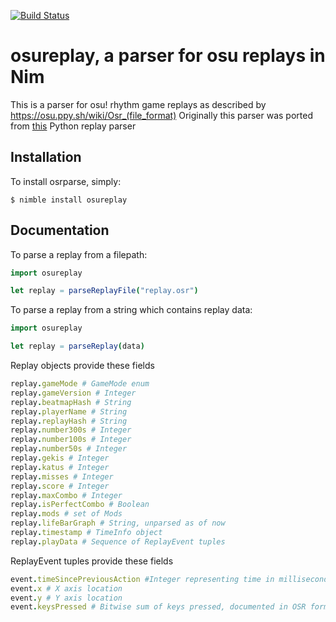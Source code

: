 [![Build Status](https://travis-ci.org/TiberiumN/nim-osureplay.svg?branch=master)](https://travis-ci.org/TiberiumN/nim-osureplay)
# osureplay, a parser for osu replays in Nim

This is a parser for osu! rhythm game replays as described by https://osu.ppy.sh/wiki/Osr_(file_format)
Originally this parser was ported from [this](https://github.com/kszlim/osu-replay-parser) Python replay parser

## Installation
To install osrparse, simply:
```
$ nimble install osureplay
```

## Documentation
To parse a replay from a filepath:
```nim
import osureplay

let replay = parseReplayFile("replay.osr")
```

To parse a replay from a string which contains replay data:
```nim
import osureplay

let replay = parseReplay(data)
```

Replay objects provide these fields
```nim
replay.gameMode # GameMode enum
replay.gameVersion # Integer
replay.beatmapHash # String
replay.playerName # String
replay.replayHash # String
replay.number300s # Integer
replay.number100s # Integer
replay.number50s # Integer
replay.gekis # Integer
replay.katus # Integer
replay.misses # Integer
replay.score # Integer
replay.maxCombo # Integer
replay.isPerfectCombo # Boolean
replay.mods # set of Mods
replay.lifeBarGraph # String, unparsed as of now
replay.timestamp # TimeInfo object
replay.playData # Sequence of ReplayEvent tuples
```

ReplayEvent tuples provide these fields
```nim
event.timeSincePreviousAction #Integer representing time in milliseconds
event.x # X axis location
event.y # Y axis location
event.keysPressed # Bitwise sum of keys pressed, documented in OSR format page.
```
